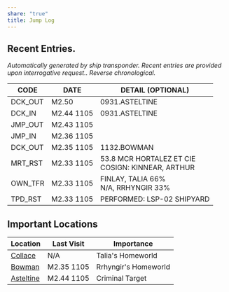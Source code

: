 ```yaml
---
share: "true"
title: Jump Log
---
```

## Recent Entries.  
_Automatically generated by ship transponder. Recent entries are provided upon interrogative request.. Reverse chronological._  
  
| **CODE** | **DATE**   | **DETAIL (OPTIONAL)**                                 |  
| -------- | ---------- | ----------------------------------------------------- |  
| DCK_OUT  | M2.50      | 0931.ASTELTINE                                        |  
| DCK_IN   | M2.44 1105 | 0931.ASTELTINE                                        |  
| JMP_OUT  | M2.43 1105 |                                                       |  
| JMP_IN   | M2.36 1105 |                                                       |  
| DCK_OUT  | M2.35 1105 | 1132.BOWMAN                                           |  
| MRT_RST  | M2.33 1105 | 53.8 MCR HORTALEZ ET CIE  <br>COSIGN: KINNEAR, ARTHUR |  
| OWN_TFR  | M2.33 1105 | FINLAY, TALIA 66%  <br>N/A, RRHYNGIR 33%              |  
| TPD_RST  | M2.33 1105 | PERFORMED: LSP-02 SHIPYARD                            |  
## Important Locations  
  
| **Location**           | **Last Visit** | **Importance**       |  
| ---------------------- | -------------- | -------------------- |  
| [Collace](Location/Collace.md)   | N/A            | Talia's Homeworld    |  
| [Bowman](Location/Bowman.md)    | M2.35 1105     | Rrhyngir's Homeworld |  
| [Asteltine](Location/Asteltine.md) | M2.44 1105     | Criminal Target      |  
